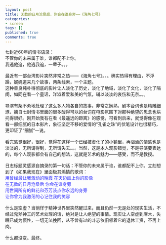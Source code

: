```yaml
---
layout: post
title: 无数的日月沧桑后，你会在谁身旁——《海角七号》
categories:
- screen
tags: []
published: true
comments: true
---
```

<p><p>七封近60年的情书语录：<br />不管你的未来属于谁，谁都配不上你。<br />我逃他追，他逃我追，一辈子。。。<br /><br />最近有一部台湾影片突然非常之热——《海角七号》。。。确实热得有理由，不浮躁，娓娓道来几个故事，两条线索，一个主题。<br />这种善良纯朴得彻底的影片让人淡化了历史，淡化了地域，淡化了文化，淡化了隔阂，如同在看一个童话，洋溢着爱和美的气氛，辅以淡淡的哀伤和无奈。。。<br /><br />导演有条不紊地处理了这么多人物各自的故事，非常之娴熟，剧本台词也是精雕细琢，摘自七封情书里面的很多酸得可以的台词在电影氛围下对那种绝望的思念也烘托得很好。刚开始我有在看《最遥远的距离》的感觉，可看到后来，就觉得像在观看一部细腻的日本影片，象征坚定不移的爱情的“孔雀之珠”的伏笔设计也很精巧，更印证了“细腻”一说。<br /><br />看完感觉很好，很好，觉得在这样一个已经被虚化了的小镇里，再汹涌的情感也是淡淡的，无所谓得到，无所谓失去。。。当然，这是本人观影错觉，不是导演要表达的，每个人观影都会有自己的想法，这就是艺术的魅力——感受，而不是教授。<br /><br />日志标题灵感源自摘录的第一句话：不管你的未来属于谁，谁都配不上你。立刻想到了《如果我现在》里面极其煽情的歌词：<br /><font color="#330099"><font color="#666666"><font color="#3333ff">用曾经最让我激动的晚霞 在天边画上你的影像<br />在无数的日月沧桑后 你会在谁身旁<br />用世间所有的鲜花和芬芳装点你永远的身旁<br />让你曾为我激荡的心记住我的笑容</font><br /><br /></font></font><font color="#1e1e1e">什么是空虚？当徜徉于精神世界里突然醒过来，而且仍然一无是处的现实生活，不经过鬼斧神工的艺术处理的话，绝对是让人绝望的事情。现实让人空虚到麻木，失眠已成为惯性，一切无法挽回，从不曾有过的斗志依旧领着它的退休工资，不再上岗。<br /><br />什么都没变。最终。</font></p></p>
